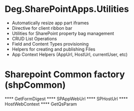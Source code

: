 # Deg.SharePointApps.Utilities
* Automatically resize app part iframes
* Directive for client ribbon bar
* Utilities for SharePoint property bag management
* CRUD List Operations
* Field and Content Types provisioning
* Helpers for creating and publishing Files
* App Context Helpers (AppUrl, HostUrl, currentUser, etc)



# Sharepoint Common factory (shpCommon)
****	GetFormDigest
****	SPAppWebUrl
****	SPHostUrl
****	HostWebContext
****	GetQsParam
